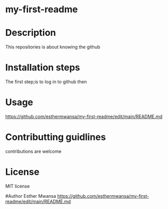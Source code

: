 # my-first-readme

# Description 
This repositories is about knowing the github

# Installation steps 
The first step;is to log in to github then 

# Usage
https://github.com/esthermwansa/my-first-readme/edit/main/README.md

# Contributting guidlines
contributions are welcome 

# License
MIT license 

#Author
Esther Mwansa 
https://github.com/esthermwansa/my-first-readme/edit/main/README.md
